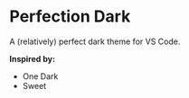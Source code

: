 # Perfection Dark

A (relatively) perfect dark theme for VS Code.

**Inspired by:**

- One Dark
- Sweet
